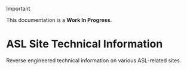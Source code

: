 > [!IMPORTANT]  
> This documentation is a **Work In Progress**.

# ASL Site Technical Information

Reverse engineered technical information on various ASL-related sites.
